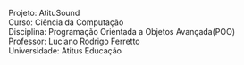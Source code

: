 Projeto: AtituSound<br>
Curso: Ciência da Computação<br>
Disciplina: Programação Orientada a Objetos Avançada(POO)<br>
Professor: Luciano Rodrigo Ferretto<br>
Universidade: Atitus Educação
